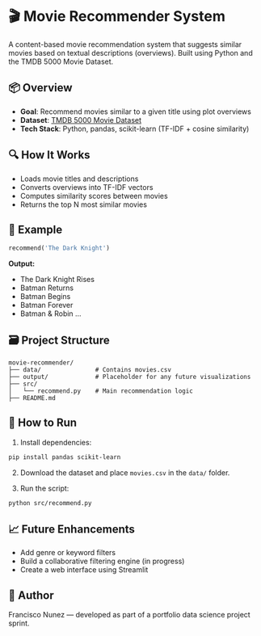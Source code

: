 

# 🎬 Movie Recommender System

A content-based movie recommendation system that suggests similar movies based on textual descriptions (overviews). Built using Python and the TMDB 5000 Movie Dataset.

## 📦 Overview

- **Goal**: Recommend movies similar to a given title using plot overviews
- **Dataset**: [TMDB 5000 Movie Dataset](https://www.kaggle.com/datasets/tmdb/tmdb-movie-metadata)
- **Tech Stack**: Python, pandas, scikit-learn (TF-IDF + cosine similarity)

## 🔍 How It Works

- Loads movie titles and descriptions
- Converts overviews into TF-IDF vectors
- Computes similarity scores between movies
- Returns the top N most similar movies

## 🧠 Example

```python
recommend('The Dark Knight')
```

**Output:**
- The Dark Knight Rises
- Batman Returns
- Batman Begins
- Batman Forever
- Batman & Robin
...

## 🗃️ Project Structure

```
movie-recommender/
├── data/               # Contains movies.csv
├── output/             # Placeholder for any future visualizations
├── src/
│   └── recommend.py    # Main recommendation logic
├── README.md
```

## 🚀 How to Run

1. Install dependencies:

```bash
pip install pandas scikit-learn
```

2. Download the dataset and place `movies.csv` in the `data/` folder.

3. Run the script:

```bash
python src/recommend.py
```

## 📈 Future Enhancements

- Add genre or keyword filters
- Build a collaborative filtering engine (in progress)
- Create a web interface using Streamlit

## 🙌 Author

Francisco Nunez — developed as part of a portfolio data science project sprint.